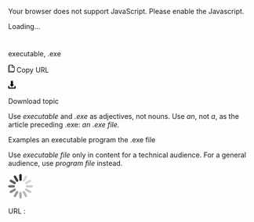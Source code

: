 Your browser does not support JavaScript. Please enable the Javascript.

Loading...

# 

executable, .exe

![Copy URL](execute_files/Copy.png)
Copy URL

![Download](execute_files/Download.png)

Download topic

Use *executable* and *.exe* as adjectives, not nouns. Use *an*, not *a*, as the article preceding .exe: *an .exe file.*

Examples
an executable program 
the .exe file

Use *executable file* only in content for a technical audience. For a general audience, use *program file* instead. 

![In progress](execute_files/activity-large.gif)

URL :
